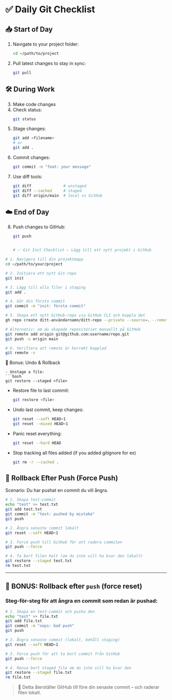 # ✅ Daily Git Checklist

## 📥 Start of Day
1. Navigate to your project folder:
   ```bash
   cd ~/path/to/project
   ```
2. Pull latest changes to stay in sync:
   ```bash
   git pull
   ```

## 🛠️ During Work
3. Make code changes
4. Check status:
   ```bash
   git status
   ```
5. Stage changes:
   ```bash
   git add <filename>
   # or
   git add .
   ```
6. Commit changes:
   ```bash
   git commit -m "feat: your message"
   ```
7. Use diff tools:
   ```bash
   git diff              # unstaged
   git diff --cached     # staged
   git diff origin/main  # local vs GitHub
   ```

## ☁️ End of Day
8. Push changes to GitHub:
   ```bash
   git push


   # ✅ Git Init Checklist – Lägg till ett nytt projekt i GitHub

```bash
# 1. Navigera till din projektmapp
cd ~/path/to/your/project

# 2. Initiera ett nytt Git-repo
git init

# 3. Lägg till alla filer i staging
git add .

# 4. Gör din första commit
git commit -m "init: första commit"

# 5. Skapa ett nytt GitHub-repo via GitHub CLI och koppla det
gh repo create ditt-användarnamn/ditt-repo --private --source=. --remote=origin --push

# Alternativ: om du skapade repositoriet manuellt på GitHub
git remote add origin git@github.com:username/repo.git
git push -u origin main

# 6. Verifiera att remote är korrekt kopplad
git remote -v
```

 🧠 Bonus: Undo & Rollback
   ```
- Unstage a file:
  ```bash
  git restore --staged <file>
  ```
- Restore file to last commit:
  ```bash
  git restore <file>
  ```
- Undo last commit, keep changes:
  ```bash
  git reset --soft HEAD~1
  git reset --mixed HEAD~1
  ```
- Panic reset everything:
  ```bash
  git reset --hard HEAD
  ```
- Stop tracking all files added (if you added gitignore for ex)
  ```bash
  git rm -r --cached .
  ```


## 🔁 Rollback Efter Push (Force Push)
Scenario: Du har pushat en commit du vill ångra.

```bash
# 1. Skapa test-commit
echo "test" >> test.txt
git add test.txt
git commit -m "test: pushed by mistake"
git push

# 2. Ångra senaste commit lokalt
git reset --soft HEAD~1

# 3. Force push till GitHub för att radera commiten
git push --force

# 4. Ta bort filen helt (om du inte vill ha kvar den lokalt)
git restore --staged test.txt
rm test.txt
```


---
## 🔁 BONUS: Rollback efter `push` (force reset)
### Steg-för-steg för att ångra en commit som redan är pushad:
```bash
# 1. Skapa en test-commit och pusha den
echo "test" >> file.txt
git add file.txt
git commit -m "oops: bad push"
git push

# 2. Ångra senaste commit (lokalt, behåll staging)
git reset --soft HEAD~1

# 3. Force push för att ta bort commit från GitHub
git push --force

# 4. Rensa bort staged file om du inte vill ha kvar den
git restore --staged file.txt
rm file.txt
```
> 🧠 Detta återställer GitHub till före din senaste commit – och raderar filen lokalt.
